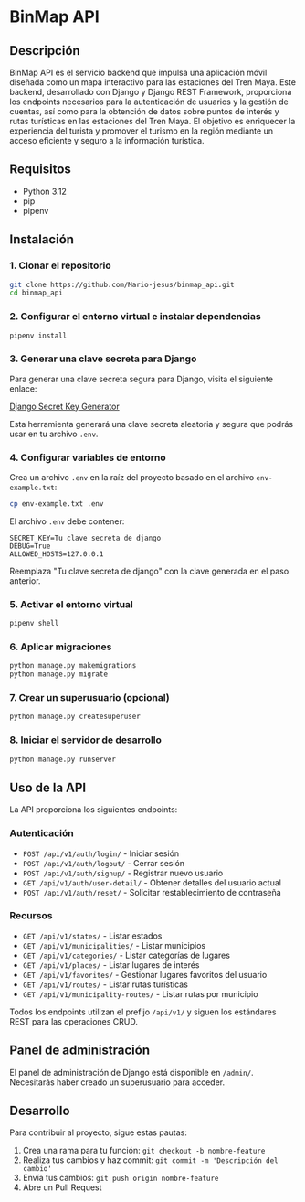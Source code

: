 # BinMap API

## Descripción
BinMap API es el servicio backend que impulsa una aplicación móvil diseñada como un mapa interactivo para las estaciones del Tren Maya. Este backend, desarrollado con Django y Django REST Framework, proporciona los endpoints necesarios para la autenticación de usuarios y la gestión de cuentas, así como para la obtención de datos sobre puntos de interés y rutas turísticas en las estaciones del Tren Maya. El objetivo es enriquecer la experiencia del turista y promover el turismo en la región mediante un acceso eficiente y seguro a la información turística.

## Requisitos
- Python 3.12
- pip
- pipenv

## Instalación

### 1. Clonar el repositorio
```bash
git clone https://github.com/Mario-jesus/binmap_api.git
cd binmap_api
```

### 2. Configurar el entorno virtual e instalar dependencias
```bash
pipenv install
```

### 3. Generar una clave secreta para Django

Para generar una clave secreta segura para Django, visita el siguiente enlace:

[Django Secret Key Generator](https://miniwebtool.com/es/django-secret-key-generator/)

Esta herramienta generará una clave secreta aleatoria y segura que podrás usar en tu archivo `.env`.

### 4. Configurar variables de entorno
Crea un archivo `.env` en la raíz del proyecto basado en el archivo `env-example.txt`:
```bash
cp env-example.txt .env
```

El archivo `.env` debe contener:
```env
SECRET_KEY=Tu clave secreta de django
DEBUG=True
ALLOWED_HOSTS=127.0.0.1
```

Reemplaza "Tu clave secreta de django" con la clave generada en el paso anterior.

### 5. Activar el entorno virtual
```bash
pipenv shell
```

### 6. Aplicar migraciones
```bash
python manage.py makemigrations
python manage.py migrate
```

### 7. Crear un superusuario (opcional)
```bash
python manage.py createsuperuser
```

### 8. Iniciar el servidor de desarrollo
```bash
python manage.py runserver
```

## Uso de la API

La API proporciona los siguientes endpoints:

### Autenticación
- `POST /api/v1/auth/login/` - Iniciar sesión
- `POST /api/v1/auth/logout/` - Cerrar sesión
- `POST /api/v1/auth/signup/` - Registrar nuevo usuario
- `GET /api/v1/auth/user-detail/` - Obtener detalles del usuario actual
- `POST /api/v1/auth/reset/` - Solicitar restablecimiento de contraseña

### Recursos
- `GET /api/v1/states/` - Listar estados
- `GET /api/v1/municipalities/` - Listar municipios
- `GET /api/v1/categories/` - Listar categorías de lugares
- `GET /api/v1/places/` - Listar lugares de interés
- `GET /api/v1/favorites/` - Gestionar lugares favoritos del usuario
- `GET /api/v1/routes/` - Listar rutas turísticas
- `GET /api/v1/municipality-routes/` - Listar rutas por municipio

Todos los endpoints utilizan el prefijo `/api/v1/` y siguen los estándares REST para las operaciones CRUD.

## Panel de administración
El panel de administración de Django está disponible en `/admin/`. Necesitarás haber creado un superusuario para acceder.

## Desarrollo
Para contribuir al proyecto, sigue estas pautas:

1. Crea una rama para tu función: `git checkout -b nombre-feature`
2. Realiza tus cambios y haz commit: `git commit -m 'Descripción del cambio'`
3. Envía tus cambios: `git push origin nombre-feature`
4. Abre un Pull Request